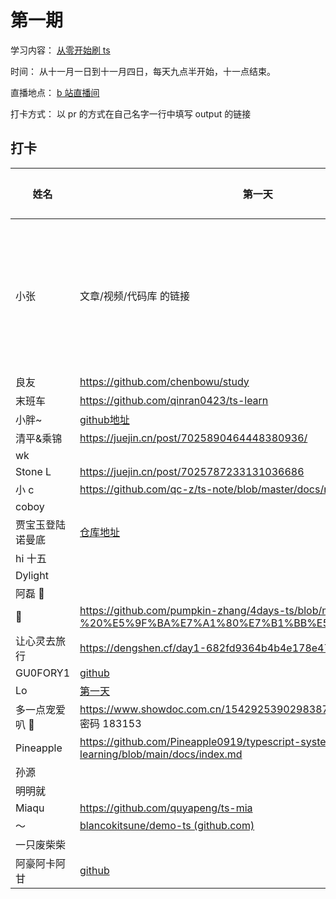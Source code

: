 # 第一期

学习内容： [从零开始刷 ts](https://www.typescriptlang.org/docs/handbook/intro.html)

时间： 从十一月一日到十一月四日，每天九点半开始，十一点结束。

直播地点： [b 站直播间](http://live.bilibili.com/21877310)

打卡方式： 以 pr 的方式在自己名字一行中填写 output 的链接

## 打卡


| 姓名             | 第一天               | 第二天           | 第三天           |
| ---------------- | ----------------------- | ----------------------- | ----------------------- |
| 小张             | 文章/视频/代码库 的链接 | 文章/视频/代码库 的链接 | 文章/视频/代码库 的链接 |
| 良友             | https://github.com/chenbowu/study |                         |                         |
| 末班车           | https://github.com/qinran0423/ts-learn                         |                         |                         |
| 小胖~            | [github地址](https://github.com/bigfatDone/tips/tree/master/typeScript/01)  |                         |                         |
| 清平&乘锦        | https://juejin.cn/post/7025890464448380936/                        |                         |                         |
| wk               |                         |                         |                         |
| Stone L          |https://juejin.cn/post/7025787233131036686  |                         |                         |
| 小 c             |https://github.com/qc-z/ts-note/blob/master/docs/note1.md                         |                         |                         |
| coboy            |                         |                         |                         |
| 贾宝玉登陆诺曼底 | [仓库地址](https://github.com/whylost/learn-typescript)                        |                         |                         |
| hi 十五          |                         |                         |                         |
| Dylight          |                         |                         |                         |
| 阿磊 🤫          |                         |                         |                         |
| 🎃               | https://github.com/pumpkin-zhang/4days-ts/blob/main/day01%20-%20%E5%9F%BA%E7%A1%80%E7%B1%BB%E5%9E%8B/day1.md                        |                         |                         |
| 让心灵去旅行     |  https://dengshen.cf/day1-682fd9364b4b4e178e476d2fccb81290                       |                         |                         |
| GU0FORY1         | [github](https://github.com/GU0FORY1/Bet)      |                         |                         |
| Lo               | [第一天](https://github.com/LoTwT/ts-study-in-four-days/blob/master/day01/day01.md)                        |                         |                         |
| 多一点宠爱叭 🤗  |  https://www.showdoc.com.cn/1542925390298387/7402822835305926        密码  183153                  |                         |                         |
| Pineapple        | https://github.com/Pineapple0919/typescript-systematic-learning/blob/main/docs/index.md |                         |                         |
| 孙源             |                         |                         |                         |
| 明明就           |                         |                         |                         |
| Miaqu            |  https://github.com/quyapeng/ts-mia                       |                         |                         |
| ～               |  [blancokitsune/demo-ts (github.com)](https://github.com/blancokitsune/demo-ts)                       |                         |                         |
| 一只废柴柴        |                         |                         |                         |
| 阿豪阿卡阿甘 | [github](https://github.com/yd160513/learn-ts) | | |
